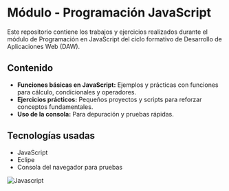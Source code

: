 # Módulo - Programación JavaScript

Este repositorio contiene los trabajos y ejercicios realizados durante el módulo de Programación en JavaScript del ciclo formativo de Desarrollo de Aplicaciones Web (DAW).

## Contenido

- **Funciones básicas en JavaScript:** Ejemplos y prácticas con funciones para cálculo, condicionales y operadores.
- **Ejercicios prácticos:** Pequeños proyectos y scripts para reforzar conceptos fundamentales.
- **Uso de la consola:** Para depuración y pruebas rápidas.

## Tecnologías usadas

- JavaScript 
- Eclipe
- Consola del navegador para pruebas

![Javascript](https://blog.interfell.com/hubfs/JavaScript%20un%20lenguaje%20de%20programaci%C3%B3n.jpg)

